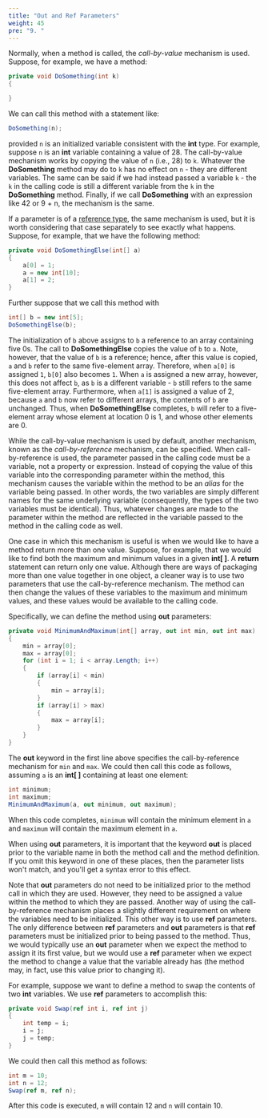 ```yaml
---
title: "Out and Ref Parameters"
weight: 45
pre: "9. "
---
```


Normally, when a method is called, the *call-by-value* mechanism is used. Suppose, for example, we have a method:

```C#
private void DoSomething(int k)
{

}
```

We can call this method with a statement like:

```C#
DoSomething(n);
```

provided `n` is an initialized variable consistent with the **int** type. For example, suppose `n` is an **int** variable containing a value of 28. The call-by-value mechanism works by copying the value of `n` (i.e., 28) to `k`. Whatever the **DoSomething** method may do to `k` has no effect on `n` - they are different variables. The same can be said if we had instead passed a variable `k` - the `k` in the calling code is still a different variable from the `k` in the **DoSomething** method. Finally, if we call **DoSomething** with an expression like 42 or 9 + n, the mechanism is the same.

If a parameter is of a [reference type](/~rhowell/DataStructures/redirect/reference-value), the same mechanism is used, but it is worth considering that case separately to see exactly what happens. Suppose, for example, that we have the following method:

```C#
private void DoSomethingElse(int[] a)
{
    a[0] = 1;
    a = new int[10];
    a[1] = 2;
}
```

Further suppose that we call this method with

```C#
int[] b = new int[5];
DoSomethingElse(b);
```

The initialization of `b` above assigns to `b` a reference to an array containing five 0s. The call to **DoSomethingElse** copies the value of `b` to `a`. Note, however, that the value of `b` is a reference; hence, after this value is copied, `a` and `b` refer to the same five-element array. Therefore, when `a[0]` is assigned `1`, `b[0]` also becomes `1`. When `a` is assigned a new array, however, this does not affect `b`, as `b` is a different variable - `b` still refers to the same five-element array. Furthermore, when `a[1]` is assigned a value of 2, because `a` and `b` now refer to different arrays, the contents of `b` are unchanged. Thus, when **DoSomethingElse** completes, `b` will refer to a five-element array whose element at location 0 is 1, and whose other elements are 0.

While the call-by-value mechanism is used by default, another mechanism, known as the *call-by-reference* mechanism, can be specified. When call-by-reference is used, the parameter passed in the calling code must be a variable, not a property or expression. Instead of copying the value of this variable into the corresponding parameter within the method, this mechanism causes the variable within the method to be an *alias* for the variable being passed. In other words, the two variables are simply different names for the same underlying variable (consequently, the types of the two variables must be identical). Thus, whatever changes are made to the parameter within the method are reflected in the variable passed to the method in the calling code as well.

One case in which this mechanism is useful is when we would like to have a method return more than one value. Suppose, for example, that we would like to find both the maximum and minimum values in a given **int\[ \]**. A **return** statement can return only one value. Although there are ways of packaging more than one value together in one object, a cleaner way is to use two parameters that use the call-by-reference mechanism. The method can then change the values of these variables to the maximum and minimum values, and these values would be available to the calling code.

Specifically, we can define the method using **out** parameters:

```C#
private void MinimumAndMaximum(int[] array, out int min, out int max)
{
    min = array[0];
    max = array[0];
    for (int i = 1; i < array.Length; i++)
    {
        if (array[i] < min)
        {
            min = array[i];
        }
        if (array[i] > max)
        {
            max = array[i];
        }
    }
}
```

The **out** keyword in the first line above specifies the call-by-reference mechanism for `min` and `max`. We could then call this code as follows, assuming `a` is an **int\[ \]** containing at least one element:

```C#
int minimum;
int maximum;
MinimumAndMaximum(a, out minimum, out maximum);
```

When this code completes, `minimum` will contain the minimum element in `a` and `maximum` will contain the maximum element in `a`.

When using **out** parameters, it is important that the keyword **out** is placed prior to the variable name in both the method call and the method definition. If you omit this keyword in one of these places, then the parameter lists won't match, and you'll get a syntax error to this effect.

Note that **out** parameters do not need to be initialized prior to the method call in which they are used. However, they need to be assigned a value within the method to which they are passed. Another way of using the call-by-reference mechanism places a slightly different requirement on where the variables need to be initialized. This other way is to use **ref** parameters. The only difference between **ref** parameters and **out** parameters is that **ref** parameters must be initialized prior to being passed to the method. Thus, we would typically use an **out** parameter when we expect the method to assign it its first value, but we would use a **ref** parameter when we expect the method to change a value that the variable already has (the method may, in fact, use this value prior to changing it).

For example, suppose we want to define a method to swap the contents of two **int** variables. We use **ref** parameters to accomplish this:

```C#
private void Swap(ref int i, ref int j)
{
    int temp = i;
    i = j;
    j = temp;
}
```

We could then call this method as follows:

```C#
int m = 10;
int n = 12;
Swap(ref m, ref n);
```

After this code is executed, `m` will contain 12 and `n` will contain 10.
